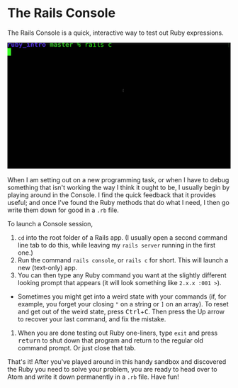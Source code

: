 # The Rails Console

The Rails Console is a quick, interactive way to test out Ruby expressions.

![](/assets/rails_console.gif)

When I am setting out on a new programming task, or when I have to debug something that isn't working the way I think it ought to be, I usually begin by playing around in the Console. I find the quick feedback that it provides useful; and once I've found the Ruby methods that do what I need, I then go write them down for good in a `.rb` file.

To launch a Console session,

 1. `cd` into the root folder of a Rails app. (I usually open a second command line tab to do this, while leaving my `rails server` running in the first one.)
 1. Run the command `rails console`, or `rails c` for short. This will launch a new (text-only) app.
 1. You can then type any Ruby command you want at the slightly different looking prompt that appears (it will look something like `2.x.x :001 >`).
  - Sometimes you might get into a weird state with your commands (if, for example, you forget your closing `"` on a string or `]` on an array). To reset and get out of the weird state, press <kbd>Ctrl</kbd>+<kbd>C</kbd>. Then press the Up arrow to recover your last command, and fix the mistake.
 1. When you are done testing out Ruby one-liners, type `exit` and press <kbd>return</kbd> to shut down that program and return to the regular old command prompt. Or just close that tab.
 
That's it! After you've played around in this handy sandbox and discovered the Ruby you need to solve your problem, you are ready to head over to Atom and write it down permanently in a `.rb` file. Have fun!


